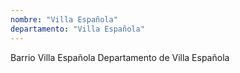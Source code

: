 ```yaml
---
nombre: "Villa Española"
departamento: "Villa Española"
---
```


Barrio Villa Española
Departamento de Villa Española
